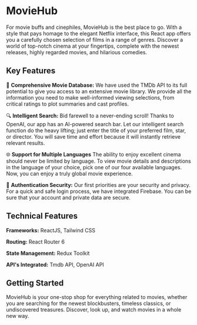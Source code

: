 # MovieHub

For movie buffs and cinephiles, MovieHub is the best place to go. With a style that pays homage to the elegant Netflix interface, this React app offers you a carefully chosen selection of films in a range of genres. Discover a world of top-notch cinema at your fingertips, complete with the newest releases, highly regarded movies, and hilarious comedies.

## Key Features

🎥 **Comprehensive Movie Database:** We have used the TMDb API to its full potential to give you access to an extensive movie library. We provide all the information you need to make well-informed viewing selections, from critical ratings to plot summaries and cast profiles.

🔍 **Intelligent Search:** Bid farewell to a never-ending scroll! Thanks to OpenAI, our app has an AI-powered search bar. Let our intelligent search function do the heavy lifting; just enter the title of your preferred film, star, or director. You will save time and effort because it will instantly retrieve relevant results.

🌐 **Support for Multiple Languages** The ability to enjoy excellent cinema should never be limited by language. To view movie details and descriptions in the language of your choice, pick one of our four available languages. Now, you can enjoy a truly global movie experience.

🔐 **Authentication Security:** Our first priorities are your security and privacy. For a quick and safe login process, we have integrated Firebase. You can be sure that your account and private data are secure.

## Technical Features
**Frameworks:** ReactJS, Tailwind CSS

**Routing:** React Router 6

**State Management:** Redux Toolkit

**API's Integrated:** Tmdb API, OpenAI API



## Getting Started

MovieHub is your one-stop shop for everything related to movies, whether you are searching for the newest blockbusters, timeless classics, or undiscovered treasures. Discover, look up, and watch movies in a whole new way.
